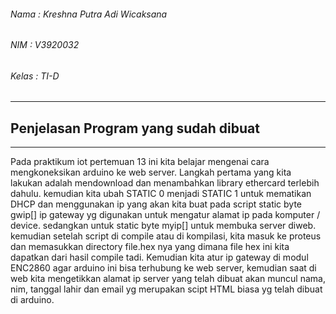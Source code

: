 <h6>Nama  : Kreshna Putra Adi Wicaksana</h6>
<h6>NIM   : V3920032</h6>
<h6>Kelas : TI-D</h6>
<hr>
<h2>Penjelasan Program yang sudah dibuat</h2>
<hr>
Pada praktikum iot pertemuan 13 ini kita belajar mengenai cara mengkoneksikan arduino ke web server. Langkah pertama yang kita lakukan adalah mendownload dan menambahkan library ethercard terlebih dahulu. kemudian kita ubah STATIC 0 menjadi STATIC 1 untuk mematikan DHCP dan menggunakan ip yang akan kita buat pada script static byte gwip[] ip gateway yg digunakan untuk mengatur alamat ip pada komputer / device. sedangkan untuk static byte myip[] untuk membuka server diweb.
<br>
kemudian setelah script di compile atau di kompilasi, kita masuk ke proteus dan memasukkan directory file.hex nya yang dimana file hex ini kita dapatkan dari hasil compile tadi. Kemudian kita atur ip gateway di modul ENC2860 agar arduino ini bisa terhubung ke web server, kemudian saat di web kita mengetikkan alamat ip server yang telah dibuat akan muncul nama, nim, tanggal lahir dan email yg merupakan scipt HTML biasa yg telah dibuat di arduino.
